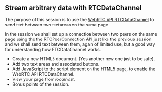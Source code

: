 ## Stream arbitrary data with RTCDataChannel

The purpose of this session is to use the [WebRTC API RTCDataChannel](http://dev.w3.org/2011/webrtc/editor/webrtc.html#peer-to-peer-data-api) to send text between two textareas on the same page.

In the session we shall set up a connection between two peers on the same page using the the RTCPeerConnection API just like the previous session and we shall send text between them, again of limited use, but a good way for understanding how RTCDataChannel works.

- Create a new HTML5 document. (Yes another new one just to be safe).
- Add two text areas and associated buttons.
- Add JavaScript to the script element on the HTML5 page, to enable the WebRTC API RTCDataChannel.
- View your page from _localhost_.
- Bonus points of the session.

